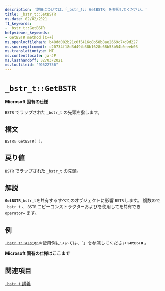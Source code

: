 ```yaml
---
description: '詳細については、「_bstr_t:: GetBSTR」を参照してください。'
title: _bstr_t::GetBSTR
ms.date: 02/02/2021
f1_keywords:
- _bstr_t::GetBSTR
helpviewer_keywords:
- GetBSTR method [C++]
ms.openlocfilehash: b48dd082b21c0f3416c8b58b8ae2669c74d9d227
ms.sourcegitcommit: c20734f18d3d49bb38b1628c68b53b54b3eeeb03
ms.translationtype: MT
ms.contentlocale: ja-JP
ms.lasthandoff: 02/03/2021
ms.locfileid: "99522756"
---
```

# `_bstr_t::GetBSTR`

**Microsoft 固有の仕様**

`BSTR` でラップされた `_bstr_t` の先頭を指します。

## <a name="syntax"></a>構文

```cpp
BSTR& GetBSTR( );
```

## <a name="return-value"></a>戻り値

`BSTR` でラップされた `_bstr_t` の先頭。

## <a name="remarks"></a>解説

**`GetBSTR`**`_bstr_t`を共有するすべてのオブジェクトに影響 `BSTR` します。 複数ので `_bstr_t` 、 `BSTR` コピーコンストラクターおよびを使用してを共有でき `operator=` ます。

## <a name="example"></a>例

[`_bstr_t::Assign`](../cpp/bstr-t-assign.md)の使用例については、「」を参照してください **`GetBSTR`** 。

**Microsoft 固有の仕様はここまで**

## <a name="see-also"></a>関連項目

[`_bstr_t` 講義](../cpp/bstr-t-class.md)